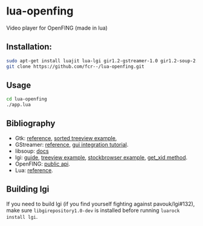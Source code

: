 # lua-openfing
Video player for OpenFING (made in lua)

## Installation:
```sh
sudo apt-get install luajit lua-lgi gir1.2-gstreamer-1.0 gir1.2-soup-2.4 gir1.2-gtk-3.0 gstreamer1.0-plugins-good gstreamer1.0-libav
git clone https://github.com/fcr--/lua-openfing.git
```

## Usage
```sh
cd lua-openfing
./app.lua
```

## Bibliography
* Gtk: [reference](https://developer.gnome.org/gtk3/stable/gtkobjects.html), [sorted treeview example](https://bloerg.net/2012/10/23/sorted-and-filtered-tree-view.html),
* GStreamer: [reference](https://gstreamer.freedesktop.org/data/doc/gstreamer/head/gstreamer/html/), [gui integration tutorial](https://gstreamer.freedesktop.org/documentation/tutorials/basic/toolkit-integration.html).
* libsoup: [docs](https://developer.gnome.org/libsoup/stable/libsoup-client-howto.html)
* lgi: [guide](https://github.com/pavouk/lgi/blob/master/docs/guide.md), [treeview example](https://github.com/pavouk/lgi/blob/master/samples/gtk-demo/demo-treeview-liststore.lua), [stockbrowser example](https://github.com/pavouk/lgi/blob/master/samples/gtk-demo/demo-stockbrowser.lua), [get_xid method](https://github.com/pavouk/lgi/issues/6#issuecomment-5302793).
* OpenFING: [public api](https://open.fing.edu.uy/data/).
* Lua: [reference](https://www.lua.org/manual/5.1/manual.html).

## Building lgi
If you need to build lgi (if you find yourself fighting against pavouk/lgi#132), make sure `libgirepository1.0-dev` is installed before running `luarock install lgi`.
